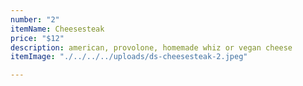 ```yaml
---
number: "2"
itemName: Cheesesteak
price: "$12"
description: american, provolone, homemade whiz or vegan cheese
itemImage: "./../../../uploads/ds-cheesesteak-2.jpeg"

---
```

